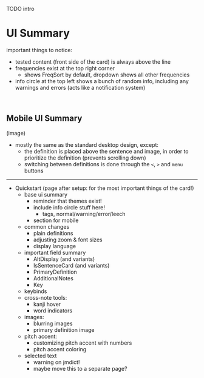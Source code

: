 TODO intro

# UI Summary

important things to notice:
- tested content (front side of the card) is always above the line
- frequencies exist at the top right corner
    - shows FreqSort by default, dropdown shows all other frequencies
- info circle at the top left shows a bunch of random info,
    including any warnings and errors (acts like a notification system)

<br>

## Mobile UI Summary

(image)

- mostly the same as the standard desktop design, except:
    - the definition is placed above the sentence and image,
        in order to prioritize the definition (prevents scrolling down)
    - switching between definitions is done through the `<`, `>` and `menu` buttons

---


- Quickstart (page after setup: for the most important things of the card!)
    - base ui summary
        - reminder that themes exist!
        - include info circle stuff here!
            - tags, normal/warning/error/leech
        - section for mobile
    - common changes
        - plain definitions
        - adjusting zoom & font sizes
        - display language
    - important field summary
        - AltDisplay (and variants)
        - IsSentenceCard (and variants)
        - PrimaryDefinition
        - AdditionalNotes
        - Key
    - keybinds
    - cross-note tools:
        - kanji hover
        - word indicators
    - images:
        - blurring images
        - primary definition image
    - pitch accent:
        - customizing pitch accent with numbers
        - pitch accent coloring
    - selected text
        - warning on jmdict!
        - maybe move this to a separate page?
